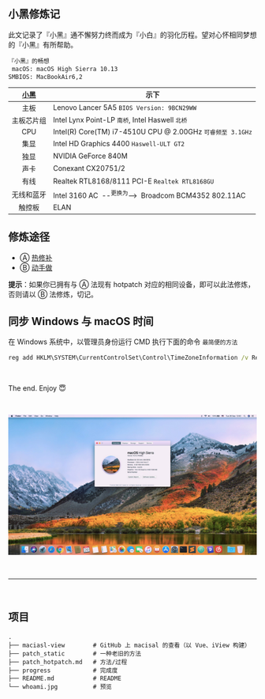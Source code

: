 ## 小黑修炼记

此文记录了『小黑』通不懈努力终而成为『小白』的羽化历程。望对心怀相同梦想的『小黑』有所帮助。

    『小黑』的畅想
     macOS: macOS High Sierra 10.13
    SMBIOS: MacBookAir6,2

[小黑](http://www.lenovo.com.cn/product/50081.html "LENOVO 小新 V2000 Bigger 版") | 示下
:-: | -
主板 | Lenovo Lancer 5A5 `BIOS Version: 9BCN29WW`
主板芯片组 | Intel Lynx Point-LP `南桥`, Intel Haswell `北桥`
CPU | Intel(R) Core(TM) i7-4510U CPU @ 2.00GHz `可睿频至 3.1GHz`
集显 | Intel HD Graphics 4400 `Haswell-ULT GT2`
独显 | NVIDIA GeForce 840M
声卡 | Conexant CX20751/2
有线 | Realtek RTL8168/8111 PCI-E `Realtek RTL8168GU`
无线和蓝牙| Intel 3160 AC &nbsp;--<sup>更换为</sup>-->&nbsp; Broadcom BCM4352 802.11AC
触控板 | ELAN

## 修炼途径
- Ⓐ [热修补](patch_hotpatch.md)
- Ⓑ [动手做](patch_static/patch_static.md)

**提示**：如果你已拥有与 Ⓐ 法现有 hotpatch 对应的相同设备，即可以此法修炼，否则请以 Ⓑ 法修炼，切记。

## 同步 Windows 与 macOS 时间
在 Windows 系统中，以管理员身份运行 CMD 执行下面的命令 `最简便的方法`
```cmd
reg add HKLM\SYSTEM\CurrentControlSet\Control\TimeZoneInformation /v RealTimeIsUniversal /t REG_DWORD /d 1
```

&nbsp;

The end. Enjoy :innocent:

&nbsp;

![whoami ^\_^](whoami.jpg)

&nbsp;

---

&nbsp;

## 项目
    .
    ├── maciasl-view        # GitHub 上 macisal 的查看（以 Vue、iView 构建）
    ├── patch_static        # 一种老旧的方法
    ├── patch_hotpatch.md   # 方法/过程
    ├── progress            # 完成度
    ├── README.md           # README
    └── whoami.jpg          # 预览
